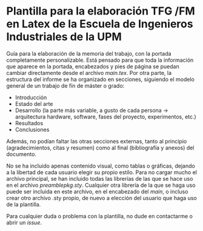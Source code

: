 # Plantilla para la elaboración TFG /FM en Latex de la Escuela de Ingenieros Industriales de la UPM
Guía para la elaboración de la memoria del trabajo, con la portada completamente personalizable. Está pensado para que toda la información que aparece en la portada, encabezados y pies de página se puedan cambiar directamente desde el archivo _main.tex_.
Por otra parte, la estructura del informe se ha organizado en secciones, siguiendo el modelo general de un trabajo de fin de máster o grado:
* Introducción
* Estado del arte
* Desarrollo (la parte más variable, a gusto de cada persona -> arquitectura hardware, software, fases del proyecto, experimentos, etc.)
* Resultados
* Conclusiones

Además, no podían faltar las otras secciones externas, tanto al principio (agradecimientos, citas y resumen) como al final (bibliografía y anexos) del documento.

No se ha incluido apenas contenido visual, como tablas o gráficas, dejando a la libertad de cada usuario elegir su propio estilo.
Para no cargar mucho el archivo principal, se han incluido todas las librerías de las que se hace uso en el archivo _preamblepkg.sty_.
Cualquier otra librería de la que se haga uso puede ser incluida en este archivo, en el encabezado del _main_, o incluso crear otro archivo .sty propio, de nuevo a elección del usuario que haga uso de la plantilla.

Para cualquier duda o problema con la plantilla, no dude en contactarme o abrir un _issue_.

